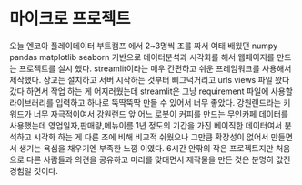 # 마이크로 프로젝트

오늘 엔코아 플레이데이터 부트캠프 에서 2~3명씩 조를 짜서 여태 배웠던 numpy pandas matplotlib seaborn 기반으로 데이터분석과 시각화를 해서 웹페이지를 만드는 프로젝트를 실시 했다.
streamlit이라는 매우 간편하고 쉬운 프레임워크를 사용해서 제작했다. 장고는 설치하고 서버 시작하는 것부터 삐그덕거리고 urls views 파일 왔다갔다 하면서 작업 하는 게 어지러웠는데 
streamlit은 그냥 requirement 파일에 사용할 라이브러리를 입력하고 하나로 뚝딱뚝딱 만들 수 있어서 너무 좋았다. 
강원랜드라는 키워드가 너무 자극적이여서 강원랜드 앞 어느 로봇이 커피를 만드는 무인카페 데이터를 사용했는데 영업일자,판매량,메뉴이름 1년 정도의 기간을 가진 베이직한 데이터여서
분석하고 시각화 하는 게 다른 조에 비해 비교적 쉬웠으나 그만큼 확장성이 없어서 만들면서 생기는 욕심을 채우기엔 부족한 느낌 이였다. 
6시간 안팎의 작은 프로젝트지만 처음으로 다른 사람들과 의견을 공유하고 머리를 맞대면서 제작물을 만든 것은 분명히 값진 경험일 것이다.

